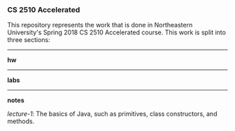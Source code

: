 ### CS 2510 Accelerated

This repository represents the work that is done in Northeastern University's Spring 2018 CS 2510 Accelerated course. This work is split into three sections:

---

**hw**



---

**labs**



---

**notes**

*lecture-1*: The basics of Java, such as primitives, class constructors, and methods.





